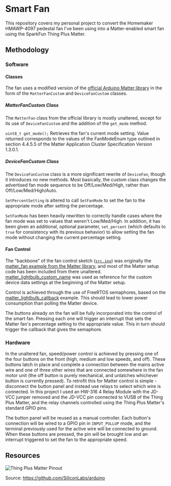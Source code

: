 # Smart Fan
This repository covers my personal project to convert the Homemaker HMAWP-4097 pedestal fan I've been using into a Matter-enabled smart fan using the SparkFun Thing Plus Matter.

## Methodology
### Software
#### Classes
The fan uses a modified version of the [official Arduino Matter library](https://github.com/SiliconLabs/arduino/tree/main/libraries/Matter) in the form of the `MatterFanCustom` and `DeviceFanCustom` classes.

##### MatterFanCustom Class
The `MatterFan` class from the official library is mostly unaltered, except for its use of `DeviceFanCustom` and the addition of the `get_mode` method.

`uint8_t get_mode();` Retrieves the fan's current mode setting. Value returned corresponds to the values of the FanModeEnum type outlined in section 4.4.5.5 of the Matter Application Cluster Specification Version 1.3.0.1.

##### DeviceFanCustom Class
The `DeviceFanCustom` class is a more significant rewrite of `DeviceFan`, though it introduces no new methods. Most basically, the custom class changes the advertised fan mode sequence to be Off/Low/Med/High, rather than Off/Low/Med/High/Auto.

`SetPercentSetting` is altered to call `SetFanMode` to set the fan to the appropriate mode after setting the percentage.

`SetFanMode` has been heavily rewritten to correctly handle cases where the fan mode was set to values that weren't Low/Med/High. In addition, it has been given an additional, optional parameter, `set_percent` (which defaults to `true` for consistency with its previous behavior) to allow setting the fan mode without changing the current percentage setting.

#### Fan Control
The "backbone" of the fan control sketch ([`src.ino`](src/src.ino)) was originally the [matter_fan example from the Matter library](https://github.com/SiliconLabs/arduino/tree/b0492674316ec6505a474155a2bbc3b3e9446417/libraries/Matter/examples/matter_fan), and most of the Matter setup code has been included from there unaltered. [matter_lightbulb_custom_name](https://github.com/SiliconLabs/arduino/blob/b0492674316ec6505a474155a2bbc3b3e9446417/libraries/Matter/examples/matter_lightbulb_custom_name/matter_lightbulb_custom_name.ino) was used as reference for the custom device data settings at the beginning of the Matter setup.

Control is achieved through the use of FreeRTOS semaphores, based on the [matter_lightbulb_callback](https://github.com/SiliconLabs/arduino/blob/b0492674316ec6505a474155a2bbc3b3e9446417/libraries/Matter/examples/matter_lightbulb_callback/matter_lightbulb_callback.ino) example. This should lead to lower power consumption than polling the Matter device. 

The buttons already on the fan will be fully incorporated into the control of the smart fan. Pressing each one will trigger an interrupt that sets the Matter fan's percentage setting to the appropriate value. This in turn should trigger the callback that gives the semaphore.

### Hardware
In the unaltered fan, speed/power control is achieved by pressing one of the four buttons on the front (high, medium and low speeds, and off). These buttons latch in place and complete a connection between the mains active wire and one of three other wires that are connected somewhere in the fan motor unit (the off button is purely mechanical, and unlatches whichever button is currently pressed). To retrofit this for Matter control is simple - disconnect the button panel and instead use relays to select which wire is connected. In this project I used an HW-316 4 Relay Module with the JD-VCC jumper removed and the JD-VCC pin connected to VUSB of the Thing Plus Matter, and the relay channels controlled using the Thing Plus Matter's standard GPIO pins.

The button panel will be reused as a manual controller. Each button's connection will be wired to a GPIO pin in `INPUT_PULLUP` mode, and the terminal previously used for the active wire will be connected to ground. When these buttons are pressed, the pin will be brought low and an interrupt triggered to set the fan to the appropriate speed.

## Resources
![Thing Plus Matter Pinout](https://github.com/SiliconLabs/arduino/raw/main/doc/sparkfunthingplusmatter_pinout.png)

Source: https://github.com/SiliconLabs/arduino
